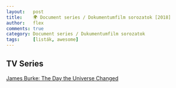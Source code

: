 ```yaml
---
layout:   post
title:    🌍 Document series / Dokumentumfilm sorozatok [2018]
author:   flex
comments: true
category: Document series / Dukumentumfilm sorozatok
tags:     [listák, awesome]
---
```


<h2>TV Series</h2>

<a href="https://en.wikipedia.org/wiki/The_Day_the_Universe_Changed">James Burke: The Day the Universe Changed</a>